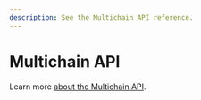 ```yaml
---
description: See the Multichain API reference.
---
```


# Multichain API


Learn more [about the Multichain API](../concepts/multichain-api.md).